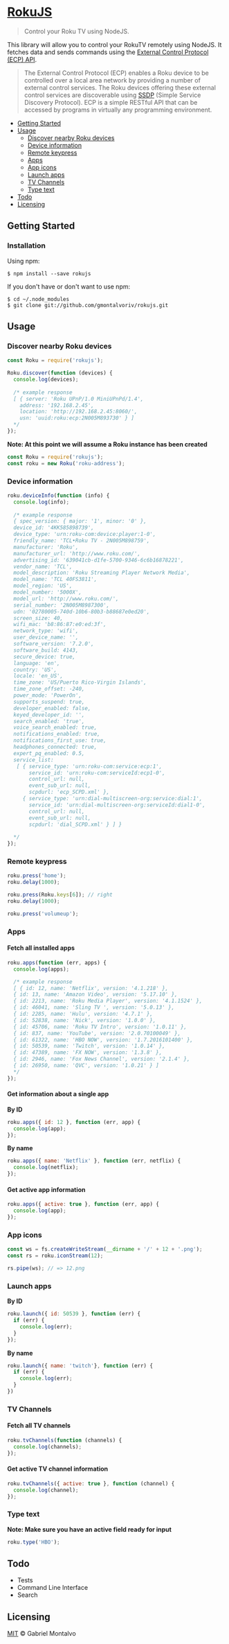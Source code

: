 # [RokuJS](https://www.npmjs.com/package/rokujs) 

> Control your Roku TV using NodeJS.

This library will allow you to control your RokuTV remotely using NodeJS. It fetches data and sends commands using the [External Control Protocol (ECP) API](https://sdkdocs.roku.com/display/sdkdoc/External+Control+Guide).

> The External Control Protocol (ECP) enables a Roku device to be controlled over a local area network by providing a number of external control services. The Roku devices offering these external control services are discoverable using [SSDP](https://en.wikipedia.org/wiki/Simple_Service_Discovery_Protocol) (Simple Service Discovery Protocol). ECP is a simple RESTful API that can be accessed by programs in virtually any programming environment.

- [Getting Started](#getting-started)
- [Usage](#usage)
  - [Discover nearby Roku devices](#discover-nearby-roku-devices)
  - [Device information](#device-information)
  - [Remote keypress](#remote-keypress)
  - [Apps](#apps)
  - [App icons](#app-icons)
  - [Launch apps](#launch-apps)
  - [TV Channels](#tv-channels)
  - [Type text](#type-text)
- [Todo](#todo)
- [Licensing](#licensing)

## Getting Started

### Installation

Using npm:

```
$ npm install --save rokujs
```

If you don't have or don't want to use npm:

```
$ cd ~/.node_modules
$ git clone git://github.com/gmontalvoriv/rokujs.git
```

## Usage

### Discover nearby Roku devices

```javascript
const Roku = require('rokujs');

Roku.discover(function (devices) {
  console.log(devices);
  
  /* example response
  [ { server: 'Roku UPnP/1.0 MiniUPnPd/1.4',
    address: '192.168.2.45',
    location: 'http://192.168.2.45:8060/',
    usn: 'uuid:roku:ecp:2N005M893730' } ]
  */
});
```

**Note: At this point we will assume a Roku instance has been created**

```javascript
const Roku = require('rokujs');
const roku = new Roku('roku-address');
```

### Device information

```javascript
roku.deviceInfo(function (info) {
  console.log(info);
  
  /* example response
  { spec_version: { major: '1', minor: '0' },
  device_id: '4KK585898739',
  device_type: 'urn:roku-com:device:player:1-0',
  friendly_name: 'TCL•Roku TV - 2N005M898759',
  manufacturer: 'Roku',
  manufacturer_url: 'http://www.roku.com/',
  advertising_id: '639041cb-d1fe-5700-9346-6c6b16878221',
  vendor_name: 'TCL',
  model_description: 'Roku Streaming Player Network Media',
  model_name: 'TCL 40FS3811',
  model_region: 'US',
  model_number: '5000X',
  model_url: 'http://www.roku.com/',
  serial_number: '2N005M8987300',
  udn: '02780005-740d-10b6-80b3-b88687e0ed20',
  screen_size: 40,
  wifi_mac: 'b8:86:87:e0:ed:3f',
  network_type: 'wifi',
  user_device_name: '',
  software_version: '7.2.0',
  software_build: 4143,
  secure_device: true,
  language: 'en',
  country: 'US',
  locale: 'en_US',
  time_zone: 'US/Puerto Rico-Virgin Islands',
  time_zone_offset: -240,
  power_mode: 'PowerOn',
  supports_suspend: true,
  developer_enabled: false,
  keyed_developer_id: '',
  search_enabled: 'true',
  voice_search_enabled: true,
  notifications_enabled: true,
  notifications_first_use: true,
  headphones_connected: true,
  expert_pq_enabled: 0.5,
  service_list:
   [ { service_type: 'urn:roku-com:service:ecp:1',
       service_id: 'urn:roku-com:serviceId:ecp1-0',
       control_url: null,
       event_sub_url: null,
       scpdurl: 'ecp_SCPD.xml' },
     { service_type: 'urn:dial-multiscreen-org:service:dial:1',
       service_id: 'urn:dial-multiscreen-org:serviceId:dial1-0',
       control_url: null,
       event_sub_url: null,
       scpdurl: 'dial_SCPD.xml' } ] }
  
  */
});

```

### Remote keypress

```javascript
roku.press('home');
roku.delay(1000);

roku.press(Roku.keys[6]); // right
roku.delay(1000);

roku.press('volumeup');
```

### Apps

#### Fetch all installed apps

```javascript
roku.apps(function (err, apps) {
  console.log(apps);

  /* example response
  [ { id: 12, name: 'Netflix', version: '4.1.218' },
  { id: 13, name: 'Amazon Video', version: '5.17.10' },
  { id: 2213, name: 'Roku Media Player', version: '4.1.1524' },
  { id: 46041, name: 'Sling TV ', version: '5.0.13' },
  { id: 2285, name: 'Hulu', version: '4.7.1' },
  { id: 52838, name: 'Nick', version: '1.0.0' },
  { id: 45706, name: 'Roku TV Intro', version: '1.0.11' },
  { id: 837, name: 'YouTube', version: '2.0.70100049' },
  { id: 61322, name: 'HBO NOW', version: '1.7.2016101400' },
  { id: 50539, name: 'Twitch', version: '1.0.14' },
  { id: 47389, name: 'FX NOW', version: '1.3.8' },
  { id: 2946, name: 'Fox News Channel', version: '2.1.4' },
  { id: 26950, name: 'QVC', version: '1.0.21' } ]
  */
});
```

#### Get information about a single app

**By ID**

```javascript
roku.apps({ id: 12 }, function (err, app) {
  console.log(app);
});
```

**By name**

```javascript
roku.apps({ name: 'Netflix' }, function (err, netflix) {
  console.log(netflix);
});
```

#### Get active app information

```javascript
roku.apps({ active: true }, function (err, app) {
  console.log(app);
});
```

### App icons

```javascript
const ws = fs.createWriteStream(__dirname + '/' + 12 + '.png');
const rs = roku.iconStream(12);

rs.pipe(ws); // => 12.png
```

### Launch apps

**By ID**

```javascript
roku.launch({ id: 50539 }, function (err) {
  if (err) {
    console.log(err);
  }
});
```

**By name**

```javascript
roku.launch({ name: 'twitch'}, function (err) {
  if (err) {
    console.log(err);
  }
})
```

### TV Channels

#### Fetch all TV channels

```javascript
roku.tvChannels(function (channels) {
  console.log(channels);
});
```

#### Get active TV channel information

```javascript
roku.tvChannels({ active: true }, function (channel) {
  console.log(channel);
});
```

### Type text

**Note: Make sure you have an active field ready for input**

```javascript
roku.type('HBO');
```

## Todo

- Tests
- Command Line Interface
- Search

## Licensing

[MIT](https://github.com/gmontalvoriv/rokujs/blob/master/LICENSE) © Gabriel Montalvo
